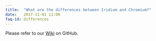 ```yaml
---
title:	"What are the differences between Iridium and Chromium?"
date: 	2017-11-01 11:00
faq-id:	differences
---
```

Please refer to our [Wiki](https://github.com/iridium-browser/tracker/wiki "Differences between Iridium and Chromium") on GitHub.